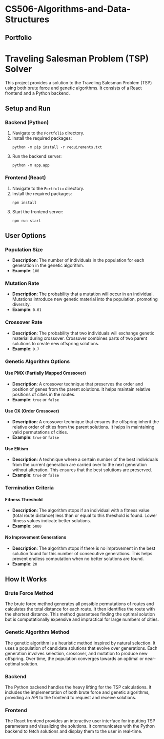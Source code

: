 # CS506-Algorithms-and-Data-Structures 

## Portfolio
# Traveling Salesman Problem (TSP) Solver

This project provides a solution to the Traveling Salesman Problem (TSP) using both brute force and genetic algorithms. It consists of a React frontend and a Python backend.

## Setup and Run

### Backend (Python)

1. Navigate to the `Portfolio` directory.
2. Install the required packages:
   ```
   python -m pip install -r requirements.txt
   ```
3. Run the backend server:
   ```
   python -m app.app
   ```

### Frontend (React)

1. Navigate to the `Portfolio` directory.
2. Install the required packages:
   ```
   npm install
   ```
3. Start the frontend server:
   ```
   npm run start
   ```

## User Options

### Population Size
- **Description**: The number of individuals in the population for each generation in the genetic algorithm.
- **Example**: `100`

### Mutation Rate
- **Description**: The probability that a mutation will occur in an individual. Mutations introduce new genetic material into the population, promoting diversity.
- **Example**: `0.01`

### Crossover Rate
- **Description**: The probability that two individuals will exchange genetic material during crossover. Crossover combines parts of two parent solutions to create new offspring solutions.
- **Example**: `0.7`

### Genetic Algorithm Options

#### Use PMX (Partially Mapped Crossover)
- **Description**: A crossover technique that preserves the order and position of genes from the parent solutions. It helps maintain relative positions of cities in the routes.
- **Example**: `true` or `false`

#### Use OX (Order Crossover)
- **Description**: A crossover technique that ensures the offspring inherit the relative order of cities from the parent solutions. It helps in maintaining valid permutations of cities.
- **Example**: `true` or `false`

#### Use Elitism
- **Description**: A technique where a certain number of the best individuals from the current generation are carried over to the next generation without alteration. This ensures that the best solutions are preserved.
- **Example**: `true` or `false`

### Termination Criteria

#### Fitness Threshold
- **Description**: The algorithm stops if an individual with a fitness value (total route distance) less than or equal to this threshold is found. Lower fitness values indicate better solutions.
- **Example**: `5000`

#### No Improvement Generations
- **Description**: The algorithm stops if there is no improvement in the best solution found for this number of consecutive generations. This helps prevent endless computation when no better solutions are found.
- **Example**: `20`

## How It Works

### Brute Force Method

The brute force method generates all possible permutations of routes and calculates the total distance for each route. It then identifies the route with the shortest distance. This method guarantees finding the optimal solution but is computationally expensive and impractical for large numbers of cities.

### Genetic Algorithm Method

The genetic algorithm is a heuristic method inspired by natural selection. It uses a population of candidate solutions that evolve over generations. Each generation involves selection, crossover, and mutation to produce new offspring. Over time, the population converges towards an optimal or near-optimal solution.

### Backend

The Python backend handles the heavy lifting for the TSP calculations. It includes the implementation of both brute force and genetic algorithms, providing an API to the frontend to request and receive solutions.

### Frontend

The React frontend provides an interactive user interface for inputting TSP parameters and visualizing the solutions. It communicates with the Python backend to fetch solutions and display them to the user in real-time.

